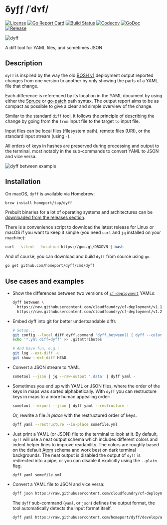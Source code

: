 # δyƒƒ /ˈdʏf/

[![License](https://img.shields.io/github/license/homeport/dyff.svg)](https://github.com/homeport/dyff/blob/master/LICENSE)
[![Go Report Card](https://goreportcard.com/badge/github.com/homeport/dyff)](https://goreportcard.com/report/github.com/homeport/dyff)
[![Build Status](https://travis-ci.org/homeport/dyff.svg?branch=master)](https://travis-ci.org/homeport/dyff)
[![Codecov](https://img.shields.io/codecov/c/github/homeport/dyff/master.svg)](https://codecov.io/gh/homeport/dyff)
[![GoDoc](https://godoc.org/github.com/homeport/dyff/pkg?status.svg)](https://godoc.org/github.com/homeport/dyff/pkg)
[![Release](https://img.shields.io/github/release/homeport/dyff.svg)](https://github.com/homeport/dyff/releases/latest)

![dyff](.docs/logo.png?raw=true "dyff logo - the letters d, y, and f in the colors green, yellow and red")

A diff tool for YAML files, and sometimes JSON

## Description

`dyff` is inspired by the way the old [BOSH v1](https://bosh.io/) deployment output reported changes from one version to another by only showing the parts of a YAML file that change.

Each difference is referenced by its location in the YAML document by using either the [Spruce](https://github.com/geofffranks/spruce) or [go-patch](https://github.com/cppforlife/go-patch) path syntax. The output report aims to be as compact as possible to give a clear and simple overview of the change.

Similar to the standard `diff` tool, it follows the principle of describing the change by going from the `from` input file to the target `to` input file.

Input files can be local files (filesystem path), remote files (URI), or the standard input stream (using `-`).

All orders of keys in hashes are preserved during processing and output to the terminal, most notably in the sub-commands to convert YAML to JSON and vice versa.

![dyff between example](.docs/dyff-between-example.png?raw=true "dyff between example of two cf-deployment versions")

## Installation

On macOS, `dyff` is available via Homebrew:

```bash
brew install homeport/tap/dyff
```

Prebuilt binaries for a lot of operating systems and architectures can be [downloaded from the releases section](https://github.com/homeport/dyff/releases/latest).

There is a convenience script to download the latest release for Linux or macOS if you want to keep it simple (you need `curl` and `jq` installed on your machine):

```bash
curl --silent --location https://goo.gl/DRXDVN | bash
```

And of course, you can download and build `dyff` from source using `go`:

```bash
go get github.com/homeport/dyff/cmd/dyff
```

## Use cases and examples

- Show the differences between two versions of [`cf-deployment`](https://github.com/cloudfoundry/cf-deployment/) YAMLs:

    ```bash
    dyff between \
      https://raw.githubusercontent.com/cloudfoundry/cf-deployment/v1.19.0/cf-deployment.yml \
      https://raw.githubusercontent.com/cloudfoundry/cf-deployment/v1.20.0/cf-deployment.yml
    ```

- Embed dyff into git for better undertsandable diffs

    ```bash
    # Setup...
    git config --local diff.dyff.command 'dyff_between() { dyff --color on between "$2" "$5"; }; dyff_between'
    echo '*.yml diff=dyff' >> .gitattributes
    
    # And have fun, e.g.:
    git log --ext-diff -u
    git show --ext-diff HEAD
    ```

- Convert a JSON stream to YAML

    ```bash
    sometool --json | jq --raw-output '.data' | dyff yaml -
    ```

- Sometimes you end up with YAML or JSON files, where the order of the keys in maps was sorted alphabetically. With `dyff` you can restructure keys in maps to a more human appealing order:

    ```bash
    sometool --export --json | dyff yaml --restructure -
    ```

    Or, rewrite a file _in place_ with the restructured order of keys.

    ```bash
    dyff yaml --restructure --in-place somefile.yml
    ```

- Just print a YAML (or JSON) file to the terminal to look at it. By default, `dyff` will use a neat output schema which includes different colors and indent helper lines to improve readability. The colors are roughly based on the default [Atom](https://atom.io) schema and work best on dark terminal backgrounds. The neat output is disabled the output of `dyff` is redirected into a pipe, or you can disable it explicitly using the `--plain` flag.

    ```bash
    dyff yaml somefile.yml
    ```

- Convert a YAML file to JSON and vice versa:

    ```bash
    dyff json https://raw.githubusercontent.com/cloudfoundry/cf-deployment/v1.19.0/cf-deployment.yml
    ```

    The `dyff` sub-command (`yaml`, or `json`) defines the output format, the tool automatically detects the input format itself.

    ```bash
    dyff yaml https://raw.githubusercontent.com/homeport/dyff/develop/assets/bosh-yaml/manifest.json
    ```
